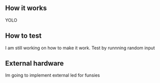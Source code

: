 <!---

This file is used to generate your project datasheet. Please fill in the information below and delete any unused
sections.

You can also include images in this folder and reference them in the markdown. Each image must be less than
512 kb in size, and the combined size of all images must be less than 1 MB.
-->

## How it works


YOLO

## How to test


I am still working on how to make it work. Test by runnning random input

## External hardware


Im going to implement external led for funsies
